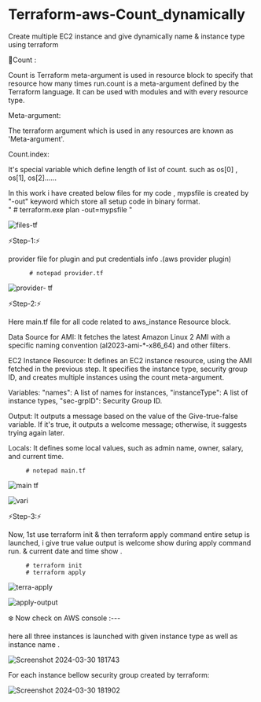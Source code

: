 # Terraform-aws-Count_dynamically
Create multiple EC2 instance and give dynamically name &amp; instance type using terraform

🌟Count : 

 Count is Terraform meta-argument is used in resource block to specify that resource how many times run.count is a meta-argument defined by the Terraform 
 language. It can be used with modules and with every resource type.

 Meta-argument: 

 The terraform argument which is used in any resources are known as 'Meta-argument'.

 Count.index:
 
 It's special variable which define length of list of count. such as os[0] , os[1], os[2]......


In this work i have created below files for my code , mypsfile is created by "-out" keyword which store all setup code in binary format.  
" # terraform.exe plan -out=mypsfile "

![files-tf](https://github.com/Pratikshinde55/Terraform-aws-Count_dynamically/assets/145910708/4d156206-a87a-4482-b39e-3c5f682fe4e7)

⚡Step-1:⚡

provider file for plugin and put credentials info .(aws provider plugin)


          # notepad provider.tf 

![provider- tf](https://github.com/Pratikshinde55/Terraform-aws-Count_dynamically/assets/145910708/9111dd17-6f1b-44d5-8369-91a6735d75ef)

⚡Step-2:⚡

Here main.tf file for all code related to aws_instance Resource block.

Data Source for AMI: It fetches the latest Amazon Linux 2 AMI with a specific naming convention (al2023-ami-*-x86_64) and other filters.

EC2 Instance Resource: It defines an EC2 instance resource, using the AMI fetched in the previous step. It specifies the instance type, security group ID,
and creates multiple instances using the count meta-argument.

Variables: "names": A list of names for instances, "instanceType": A list of instance types, "sec-grpID": Security Group ID.

Output: It outputs a message based on the value of the Give-true-false variable. If it's true, it outputs a welcome message; otherwise, it suggests trying
again later.

Locals: It defines some local values, such as admin name, owner, salary, and current time.


         # notepad main.tf 

![main tf](https://github.com/Pratikshinde55/Terraform-aws-Count_dynamically/assets/145910708/6299137c-9f52-4559-9d75-8359dbd13481)


![vari](https://github.com/Pratikshinde55/Terraform-aws-Count_dynamically/assets/145910708/751ad7b1-e91a-4f84-9f71-5acf83b0b048)

⚡Step-3:⚡

Now, 1st use terraform init & then terraform apply command entire setup is launched, i give true value output is welcome show during apply command run. & current
date and time show .


         # terraform init
         # terraform apply

![terra-apply](https://github.com/Pratikshinde55/Terraform-aws-Count_dynamically/assets/145910708/caa4ea39-d93b-4b7c-a8f4-fed66c6bde34)


![apply-output](https://github.com/Pratikshinde55/Terraform-aws-Count_dynamically/assets/145910708/4b4e0be7-bc4c-445d-8b86-9207aee4d47c)


❄️ Now check on AWS console :---

here all three instances is launched with given instance type as well as instance name .

![Screenshot 2024-03-30 181743](https://github.com/Pratikshinde55/Terraform-aws-Count_dynamically/assets/145910708/4e9a0893-8e40-4fec-8921-1f7d149126ed)


For each instance bellow security group created by terraform:


![Screenshot 2024-03-30 181902](https://github.com/Pratikshinde55/Terraform-aws-Count_dynamically/assets/145910708/5d9d8328-658c-425c-9c74-3e83f7f5d195)

